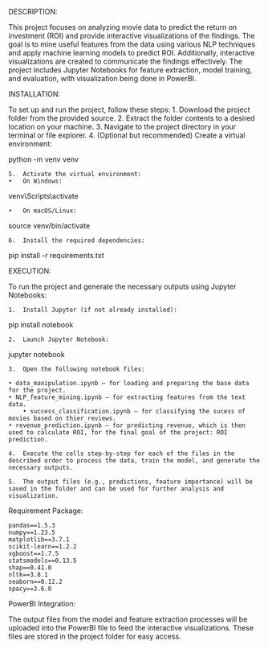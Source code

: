 DESCRIPTION:

This project focuses on analyzing movie data to predict the return on investment (ROI) and provide interactive visualizations of the findings. The goal is to mine useful features from the data using various NLP techniques and apply machine learning models to predict ROI. Additionally, interactive visualizations are created to communicate the findings effectively. The project includes Jupyter Notebooks for feature extraction, model training, and evaluation, with visualization being done in PowerBI.

INSTALLATION:

To set up and run the project, follow these steps:
	1.	Download the project folder from the provided source.
	2.	Extract the folder contents to a desired location on your machine.
	3.	Navigate to the project directory in your terminal or file explorer.
	4.	(Optional but recommended) Create a virtual environment:

python -m venv venv


	5.	Activate the virtual environment:
	•	On Windows:

venv\Scripts\activate


	•	On macOS/Linux:

source venv/bin/activate


	6.	Install the required dependencies:

pip install -r requirements.txt



EXECUTION:

To run the project and generate the necessary outputs using Jupyter Notebooks:

	1.	Install Jupyter (if not already installed):

pip install notebook


	2.	Launch Jupyter Notebook:

jupyter notebook


	3.	Open the following notebook files:

	• data_manipulation.ipynb – for loading and preparing the base data for the project.
	• NLP_feature_mining.ipynb – for extracting features from the text data.
    	• success_classification.ipynb – for classifying the sucess of movies based on thier reviews.
	• revenue_prediction.ipynb – for predicting revenue, which is then used to calculate ROI, for the final goal of the project: ROI prediction.

	4.	Execute the cells step-by-step for each of the files in the described order to process the data, train the model, and generate the necessary outputs.

	5.	The output files (e.g., predictions, feature importance) will be saved in the folder and can be used for further analysis and visualization.
 
Requirement Package:


	pandas==1.5.3
	numpy==1.23.5
	matplotlib==3.7.1
	scikit-learn==1.2.2
	xgboost==1.7.5
	statsmodels==0.13.5
	shap==0.41.0
	nltk==3.8.1
	seaborn==0.12.2
	spacy==3.6.0
 
PowerBI Integration:

The output files from the model and feature extraction processes will be uploaded into the PowerBI file to feed the interactive visualizations. These files are stored in the project folder for easy access.
